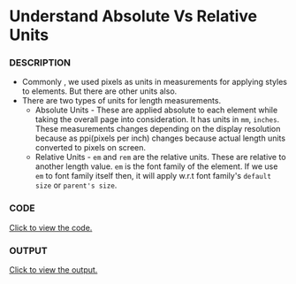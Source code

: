 # Understand Absolute Vs Relative Units

### DESCRIPTION
* Commonly , we used pixels as units in measurements for applying styles to elements. But there are other units also.
* There are two types of units for length measurements.
    * Absolute Units - These are applied absolute to each element while taking the overall page into consideration. It has units in `mm`, `inches`. These measurements changes depending on the display resolution because as ppi(pixels per inch) changes because actual length units converted to pixels on screen. 
    * Relative Units - `em` and `rem` are the relative units. These are relative to another length value. `em` is the font family of the element. If we use `em` to font family itself then, it will apply w.r.t font family's `default size` or `parent's size`.

### CODE
[Click to view the code.](understand-absolute-versus-relative-units.html)

### OUTPUT
[Click to view the output.](http://htmlpreview.github.io/?https://github.com/saipothanjanjanam/freecodecamp-full-stack-dev/blob/master/Responsive_Web_Design_Certification/2.Basic_CSS/24.Understand_Absolute_Vs_Relative_Units/understand-absolute-versus-relative-units.html)